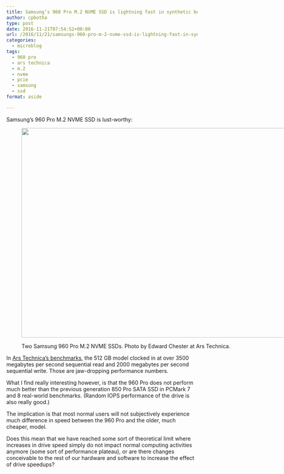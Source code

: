 ```yaml
---
title: Samsung’s 960 Pro M.2 NVME SSD is lightning fast in synthetic benchmarks, not so much in real-world.
author: cpbotha
type: post
date: 2016-11-21T07:54:52+00:00
url: /2016/11/21/samsungs-960-pro-m-2-nvme-ssd-is-lightning-fast-in-synthetic-benchmarks-not-so-much-in-real-world/
categories:
  - microblog
tags:
  - 960 pro
  - ars technica
  - m.2
  - nvme
  - pcie
  - samsung
  - ssd
format: aside

---
```

Samsung&#8217;s 960 Pro M.2 NVME SSD is lust-worthy:<figure style="width: 980px" class="wp-caption alignnone">

<img src="https://cdn.arstechnica.net/wp-content/uploads/2016/10/960proheader-980x551.jpg" width="980" height="551" /><figcaption class="wp-caption-text">Two Samsung 960 Pro M.2 NVME SSDs. Photo by Edward Chester at Ars Technica.</figcaption></figure> 

In [Ars Technica&#8217;s benchmarks][1], the 512 GB model clocked in at over 3500 megabytes per second sequential read and 2000 megabytes per second sequential write. Those are jaw-dropping performance numbers.

What I find really interesting however, is that the 960 Pro does not perform much better than the previous generation 850 Pro SATA SSD in PCMark 7 and 8 real-world benchmarks. (Random IOPS performance of the drive is also really good.)

The implication is that most normal users will not subjectively experience much difference in speed between the 960 Pro and the older, much cheaper, model.

Does this mean that we have reached some sort of theoretical limit where increases in drive speed simply do not impact normal computing activities anymore (some sort of performance plateau), or are there changes conceivable to the rest of our hardware and software to increase the effect of drive speedups?

 [1]: http://arstechnica.com/gadgets/2016/10/samsung-960-pro-review-the-fastest-consumer-ssd-you-can-buy/